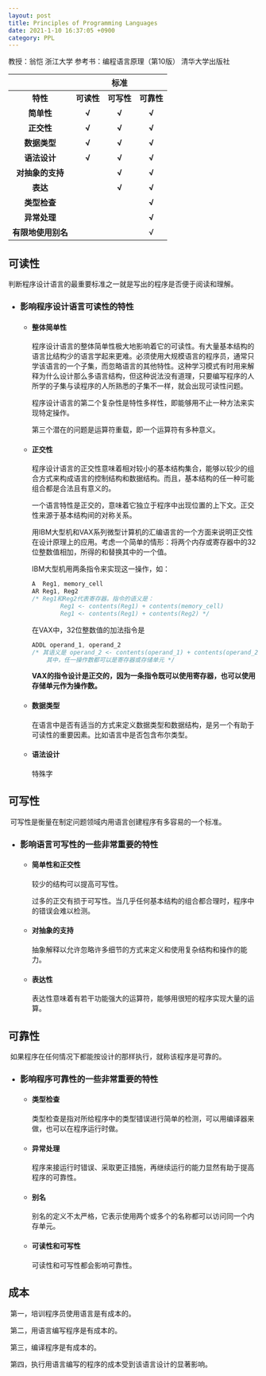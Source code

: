 ```yaml
---
layout: post
title: Principles of Programming Languages
date: 2021-1-10 16:37:05 +0900
category: PPL
---
```


教授：翁恺 浙江大学
参考书：编程语言原理（第10版） 清华大学出版社

|                    |            |  **标准**  |            |
| :----------------: | :--------: | :--------: | :--------: |
|      **特性**      | **可读性** | **可写性** | **可靠性** |
|     **简单性**     |   **√**    |   **√**    |   **√**    |
|     **正交性**     |   **√**    |   **√**    |   **√**    |
|    **数据类型**    |   **√**    |   **√**    |   **√**    |
|    **语法设计**    |   **√**    |   **√**    |   **√**    |
|  **对抽象的支持**  |            |   **√**    |   **√**    |
|      **表达**      |            |   **√**    |   **√**    |
|    **类型检查**    |            |            |   **√**    |
|    **异常处理**    |            |            |   **√**    |
| **有限地使用别名** |            |            |     √      |



## 可读性

​		判断程序设计语言的最重要标准之一就是写出的程序是否便于阅读和理解。

* ### 影响程序设计语言可读性的特性

  * #### 整体简单性

    程序设计语言的整体简单性极大地影响着它的可读性。有大量基本结构的语言比结构少的语言学起来更难。必须使用大规模语言的程序员，通常只学该语言的一个子集，而忽略语言的其他特性。这种学习模式有时用来解释为什么设计那么多语言结构，但这种说法没有道理，只要编写程序的人所学的子集与读程序的人所熟悉的子集不一样，就会出现可读性问题。

    程序设计语言的第二个复杂性是特性多样性，即能够用不止一种方法来实现特定操作。

    第三个潜在的问题是运算符重载，即一个运算符有多种意义。

  * #### 正交性

    程序设计语言的正交性意味着相对较小的基本结构集合，能够以较少的组合方式来构成语言的控制结构和数据结构。而且，基本结构的任一种可能组合都是合法且有意义的。

    一个语言特性是正交的，意味着它独立于程序中出现位置的上下文。正交性来源于基本结构间的对称关系。

    用IBM大型机和VAX系列微型计算机的汇编语言的一个方面来说明正交性在设计原理上的应用。考虑一个简单的情形：将两个内存或寄存器中的32位整数值相加，所得的和替换其中的一个值。

    IBM大型机用两条指令来实现这一操作，如：

    ```c
    A  Reg1, memory_cell
    AR Reg1, Reg2					
    /* Reg1和Reg2代表寄存器。指令的语义是：
    		Reg1 <- contents(Reg1) + contents(memory_cell)
    		Reg1 <- contents(Reg1) + contents(Reg2)	*/
    ```

    在VAX中，32位整数值的加法指令是

    ```c
    ADDL operand_1, operand_2
    /* 其语义是 operand_2 <- contents(operand_1) + contents(operand_2)
    	其中，任一操作数都可以是寄存器或存储单元 */
    ```

    **VAX的指令设计是正交的，因为一条指令既可以使用寄存器，也可以使用存储单元作为操作数。**

  * #### 数据类型

    在语言中是否有适当的方式来定义数据类型和数据结构，是另一个有助于可读性的重要因素。比如语言中是否包含布尔类型。

  * #### 语法设计

    特殊字

    

## 可写性

​		可写性是衡量在制定问题领域内用语言创建程序有多容易的一个标准。

* ### 影响语言可写性的一些非常重要的特性

  * #### 简单性和正交性

    较少的结构可以提高可写性。

    过多的正交有损于可写性。当几乎任何基本结构的组合都合理时，程序中的错误会难以检测。

  * #### 对抽象的支持

    抽象解释以允许忽略许多细节的方式来定义和使用复杂结构和操作的能力。

  * #### 表达性

    表达性意味着有若干功能强大的运算符，能够用很短的程序实现大量的运算。



## 可靠性

​		如果程序在任何情况下都能按设计的那样执行，就称该程序是可靠的。

* ### 影响程序可靠性的一些非常重要的特性

  * #### 类型检查

    类型检查是指对所给程序中的类型错误进行简单的检测，可以用编译器来做，也可以在程序运行时做。

  * #### 异常处理

    程序来接运行时错误、采取更正措施，再继续运行的能力显然有助于提高程序的可靠性。

  * #### 别名

    别名的定义不太严格，它表示使用两个或多个的名称都可以访问同一个内存单元。

  * #### 可读性和可写性

    可读性和可写性都会影响可靠性。



## 成本

​		第一，培训程序员使用语言是有成本的。

​		第二，用语言编写程序是有成本的。

​		第三，编译程序是有成本的。

​		第四，执行用语言编写的程序的成本受到该语言设计的显著影响。
